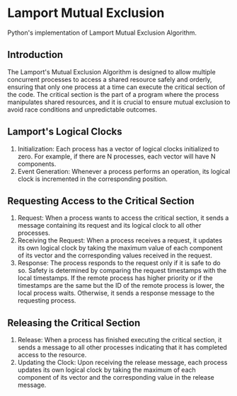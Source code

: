 # Lamport Mutual Exclusion
Python's implementation of Lamport Mutual Exclusion Algorithm.

## Introduction
The Lamport's Mutual Exclusion Algorithm is designed to allow multiple concurrent processes to access a shared resource safely and orderly, ensuring that only one process at a time can execute the critical section of the code. The critical section is the part of a program where the process manipulates shared resources, and it is crucial to ensure mutual exclusion to avoid race conditions and unpredictable outcomes.

## Lamport's Logical Clocks
1. Initialization: Each process has a vector of logical clocks initialized to zero. For example, if there are N processes, each vector will have N components.
2. Event Generation: Whenever a process performs an operation, its logical clock is incremented in the corresponding position.

## Requesting Access to the Critical Section
1. Request: When a process wants to access the critical section, it sends a message containing its request and its logical clock to all other processes.
2. Receiving the Request: When a process receives a request, it updates its own logical clock by taking the maximum value of each component of its vector and the corresponding values received in the request.
3. Response: The process responds to the request only if it is safe to do so. Safety is determined by comparing the request timestamps with the local timestamps. If the remote process has higher priority or if the timestamps are the same but the ID of the remote process is lower, the local process waits. Otherwise, it sends a response message to the requesting process.

## Releasing the Critical Section
1. Release: When a process has finished executing the critical section, it sends a message to all other processes indicating that it has completed access to the resource.
2. Updating the Clock: Upon receiving the release message, each process updates its own logical clock by taking the maximum of each component of its vector and the corresponding value in the release message.
